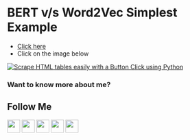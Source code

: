 # BERT v/s Word2Vec Simplest Example

* [Click here](https://youtu.be/1W-sWmFQPZY)
* Click on the image below

[![Scrape HTML tables easily with a Button Click using Python](http://img.youtube.com/vi/1W-sWmFQPZY/0.jpg)](http://www.youtube.com/watch?v=1W-sWmFQPZY)


### Want to know more about me?
## Follow Me
<a href="https://twitter.com/_bhaveshbhatt" target="_blank"><img class="ai-subscribed-social-icon" src="https://bhattbhavesh91.github.io/assets/images/tw.png" width="30"></a>
<a href="https://www.youtube.com/bhaveshbhatt8791/" target="_blank"><img class="ai-subscribed-social-icon" src="https://bhattbhavesh91.github.io/assets/images/ytb.png" width="30"></a>
<a href="https://www.youtube.com/PythonTricks/" target="_blank"><img class="ai-subscribed-social-icon" src="https://bhattbhavesh91.github.io/assets/images/python_logo.png" width="30"></a>
<a href="https://github.com/bhattbhavesh91" target="_blank"><img class="ai-subscribed-social-icon" src="https://bhattbhavesh91.github.io/assets/images/gthb.png" width="30"></a>
<a href="https://www.linkedin.com/in/bhattbhavesh91/" target="_blank"><img class="ai-subscribed-social-icon" src="https://bhattbhavesh91.github.io/assets/images/lnkdn.png" width="30"></a>

